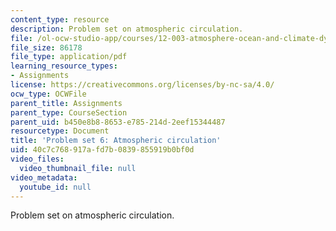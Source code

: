 ```yaml
---
content_type: resource
description: Problem set on atmospheric circulation.
file: /ol-ocw-studio-app/courses/12-003-atmosphere-ocean-and-climate-dynamics-fall-2008/40c7c768917afd7b0839855919b0bf0d_homework7.pdf
file_size: 86178
file_type: application/pdf
learning_resource_types:
- Assignments
license: https://creativecommons.org/licenses/by-nc-sa/4.0/
ocw_type: OCWFile
parent_title: Assignments
parent_type: CourseSection
parent_uid: b450e8b8-8653-e785-214d-2eef15344487
resourcetype: Document
title: 'Problem set 6: Atmospheric circulation'
uid: 40c7c768-917a-fd7b-0839-855919b0bf0d
video_files:
  video_thumbnail_file: null
video_metadata:
  youtube_id: null
---
```

Problem set on atmospheric circulation.